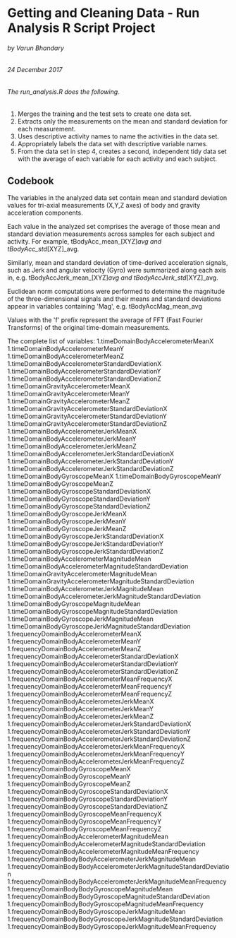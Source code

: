 # Getting and Cleaning Data - Run Analysis R Script Project
###### by Varun Bhandary
###### 24 December 2017


######      The run_analysis.R does the following.
1. Merges the training and the test sets to create one data set.
1. Extracts only the measurements on the mean and standard deviation for each measurement.
1. Uses descriptive activity names to name the activities in the data set.
1. Appropriately labels the data set with descriptive variable names.
1. From the data set in step 4, creates a second, independent tidy data set with the average of each variable for each activity and each  subject.


##     Codebook
The variables in the analyzed data set contain mean and standard deviation values for tri-axial measurements (X,Y,Z axes) of body and gravity acceleration components. 

Each value in the analyzed set comprises the average of those mean and standard deviation measurements across samples for each subject and activity. For example, tBodyAcc_mean_[XYZ]_avg and tBodyAcc_std_[XYZ]_avg.

Similarly, mean and standard deviation of time-derived acceleration signals, such as Jerk and angular velocity (Gyro) were summarized along each axis in, e.g. tBodyAccJerk_mean_[XYZ]_avg and tBodyAccJerk_std_[XYZ]_avg.

Euclidean norm computations were performed to determine the magnitude of the three-dimensional signals and their means and standard deviations appear in variables containing 'Mag', e.g. tBodyAccMag_mean_avg

Values with the 'f' prefix represent the average of FFT (Fast Fourier Transforms) of the original time-domain measurements.

The complete list of variables:
1.timeDomainBodyAccelerometerMeanX
1.timeDomainBodyAccelerometerMeanY
1.timeDomainBodyAccelerometerMeanZ
1.timeDomainBodyAccelerometerStandardDeviationX
1.timeDomainBodyAccelerometerStandardDeviationY
1.timeDomainBodyAccelerometerStandardDeviationZ
1.timeDomainGravityAccelerometerMeanX
1.timeDomainGravityAccelerometerMeanY
1.timeDomainGravityAccelerometerMeanZ
1.timeDomainGravityAccelerometerStandardDeviationX
1.timeDomainGravityAccelerometerStandardDeviationY
1.timeDomainGravityAccelerometerStandardDeviationZ
1.timeDomainBodyAccelerometerJerkMeanX
1.timeDomainBodyAccelerometerJerkMeanY
1.timeDomainBodyAccelerometerJerkMeanZ
1.timeDomainBodyAccelerometerJerkStandardDeviationX
1.timeDomainBodyAccelerometerJerkStandardDeviationY
1.timeDomainBodyAccelerometerJerkStandardDeviationZ
1.timeDomainBodyGyroscopeMeanX
1.timeDomainBodyGyroscopeMeanY
1.timeDomainBodyGyroscopeMeanZ
1.timeDomainBodyGyroscopeStandardDeviationX
1.timeDomainBodyGyroscopeStandardDeviationY
1.timeDomainBodyGyroscopeStandardDeviationZ
1.timeDomainBodyGyroscopeJerkMeanX
1.timeDomainBodyGyroscopeJerkMeanY
1.timeDomainBodyGyroscopeJerkMeanZ
1.timeDomainBodyGyroscopeJerkStandardDeviationX
1.timeDomainBodyGyroscopeJerkStandardDeviationY
1.timeDomainBodyGyroscopeJerkStandardDeviationZ
1.timeDomainBodyAccelerometerMagnitudeMean
1.timeDomainBodyAccelerometerMagnitudeStandardDeviation
1.timeDomainGravityAccelerometerMagnitudeMean
1.timeDomainGravityAccelerometerMagnitudeStandardDeviation
1.timeDomainBodyAccelerometerJerkMagnitudeMean
1.timeDomainBodyAccelerometerJerkMagnitudeStandardDeviation
1.timeDomainBodyGyroscopeMagnitudeMean
1.timeDomainBodyGyroscopeMagnitudeStandardDeviation
1.timeDomainBodyGyroscopeJerkMagnitudeMean
1.timeDomainBodyGyroscopeJerkMagnitudeStandardDeviation
1.frequencyDomainBodyAccelerometerMeanX
1.frequencyDomainBodyAccelerometerMeanY
1.frequencyDomainBodyAccelerometerMeanZ
1.frequencyDomainBodyAccelerometerStandardDeviationX
1.frequencyDomainBodyAccelerometerStandardDeviationY
1.frequencyDomainBodyAccelerometerStandardDeviationZ
1.frequencyDomainBodyAccelerometerMeanFrequencyX
1.frequencyDomainBodyAccelerometerMeanFrequencyY
1.frequencyDomainBodyAccelerometerMeanFrequencyZ
1.frequencyDomainBodyAccelerometerJerkMeanX
1.frequencyDomainBodyAccelerometerJerkMeanY
1.frequencyDomainBodyAccelerometerJerkMeanZ
1.frequencyDomainBodyAccelerometerJerkStandardDeviationX
1.frequencyDomainBodyAccelerometerJerkStandardDeviationY
1.frequencyDomainBodyAccelerometerJerkStandardDeviationZ
1.frequencyDomainBodyAccelerometerJerkMeanFrequencyX
1.frequencyDomainBodyAccelerometerJerkMeanFrequencyY
1.frequencyDomainBodyAccelerometerJerkMeanFrequencyZ
1.frequencyDomainBodyGyroscopeMeanX
1.frequencyDomainBodyGyroscopeMeanY
1.frequencyDomainBodyGyroscopeMeanZ
1.frequencyDomainBodyGyroscopeStandardDeviationX
1.frequencyDomainBodyGyroscopeStandardDeviationY
1.frequencyDomainBodyGyroscopeStandardDeviationZ
1.frequencyDomainBodyGyroscopeMeanFrequencyX
1.frequencyDomainBodyGyroscopeMeanFrequencyY
1.frequencyDomainBodyGyroscopeMeanFrequencyZ
1.frequencyDomainBodyAccelerometerMagnitudeMean
1.frequencyDomainBodyAccelerometerMagnitudeStandardDeviation
1.frequencyDomainBodyAccelerometerMagnitudeMeanFrequency
1.frequencyDomainBodyBodyAccelerometerJerkMagnitudeMean
1.frequencyDomainBodyBodyAccelerometerJerkMagnitudeStandardDeviation
1.frequencyDomainBodyBodyAccelerometerJerkMagnitudeMeanFrequency
1.frequencyDomainBodyBodyGyroscopeMagnitudeMean
1.frequencyDomainBodyBodyGyroscopeMagnitudeStandardDeviation
1.frequencyDomainBodyBodyGyroscopeMagnitudeMeanFrequency
1.frequencyDomainBodyBodyGyroscopeJerkMagnitudeMean
1.frequencyDomainBodyBodyGyroscopeJerkMagnitudeStandardDeviation
1.frequencyDomainBodyBodyGyroscopeJerkMagnitudeMeanFrequency


